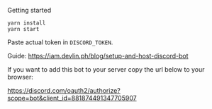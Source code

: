 Getting started
```
yarn install
yarn start
```

Paste actual token in `DISCORD_TOKEN`.

Guide: https://iam.devlin.ph/blog/setup-and-host-discord-bot

If you want to add this bot to your server copy the url below to your browser:

https://discord.com/oauth2/authorize?scope=bot&client_id=881874491347705907
